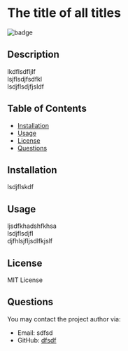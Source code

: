 # The title of all titles

![badge](https://img.shields.io/badge/license-MIT%20License-green)

## Description
lkdflsdfljlf <br/> lsjflsdjfsdfkl <br/> lsdjflsdjfjsldf

## Table of Contents

* [Installation](#Installation)
* [Usage](#Usage)
* [License](#License)
* [Questions](#Questions)

## Installation
lsdjflskdf

## Usage
ljsdfkhadshfkhsa <br/> lsdjflsdjfl <br/> djfhlsjfljsdlfkjslf

## License
MIT License

## Questions
You may contact the project author via:
* Email: sdfsd
* GitHub: [dfsdf](https://github.com/dfsdf)